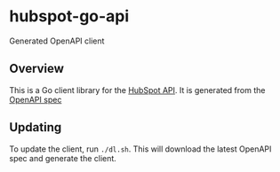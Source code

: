 # hubspot-go-api
Generated OpenAPI client

## Overview
This is a Go client library for the [HubSpot API](https://developers.hubspot.com/docs/api/overview). It is generated from the [OpenAPI spec](https://api.hubspot.com/api-catalog-public/v1/apis)

## Updating
To update the client, run `./dl.sh`. This will download the latest OpenAPI spec and generate the client.
